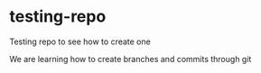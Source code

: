 # testing-repo
Testing repo to see how to create one

We are learning how to create branches and commits through git
